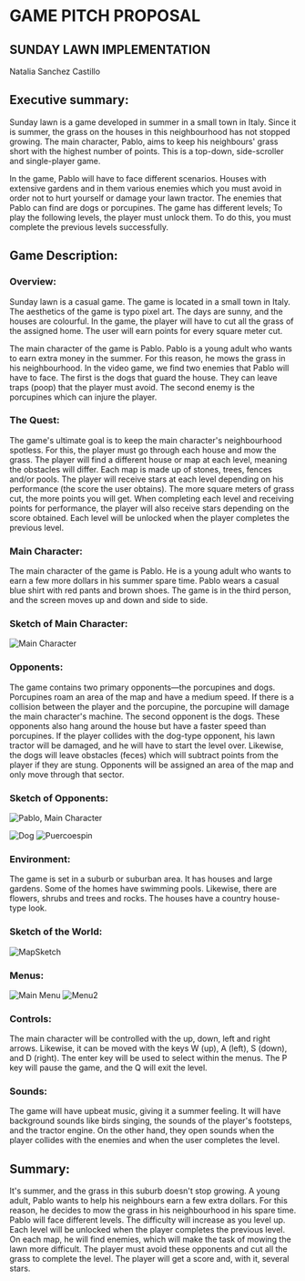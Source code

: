 # GAME PITCH PROPOSAL

## SUNDAY LAWN IMPLEMENTATION

Natalia Sanchez Castillo


## Executive summary: 

Sunday lawn is a game developed in summer in a small town in Italy. Since it is summer, the grass on the houses in this neighbourhood has not stopped growing. The main character, Pablo, aims to keep his neighbours' grass short with the highest number of points. This is a top-down, side-scroller and single-player game.

In the game, Pablo will have to face different scenarios. Houses with extensive gardens and in them various enemies which you must avoid in order not to hurt yourself or damage your lawn tractor. The enemies that Pablo can find are dogs or porcupines. The game has different levels; To play the following levels, the player must unlock them. To do this, you must complete the previous levels successfully.

## Game Description:

### Overview:

Sunday lawn is a casual game. The game is located in a small town in Italy. The aesthetics of the game is typo pixel art. The days are sunny, and the houses are colourful. In the game, the player will have to cut all the grass of the assigned home. The user will earn points for every square meter cut. 

The main character of the game is Pablo. Pablo is a young adult who wants to earn extra money in the summer. For this reason, he mows the grass in his neighbourhood. In the video game, we find two enemies that Pablo will have to face. The first is the dogs that guard the house. They can leave traps (poop) that the player must avoid. The second enemy is the porcupines which can injure the player.

### The Quest:
The game's ultimate goal is to keep the main character's neighbourhood spotless. For this, the player must go through each house and mow the grass. The player will find a different house or map at each level, meaning the obstacles will differ. Each map is made up of stones, trees, fences and/or pools.
The player will receive stars at each level depending on his performance (the score the user obtains). The more square meters of grass cut, the more points you will get. When completing each level and receiving points for performance, the player will also receive stars depending on the score obtained. Each level will be unlocked when the player completes the previous level.

### Main Character: 

The main character of the game is Pablo. He is a young adult who wants to earn a few more dollars in his summer spare time. Pablo wears a casual blue shirt with red pants and brown shoes. The game is in the third person, and the screen moves up and down and side to side. 

### Sketch of Main Character:



![Main Character](..\assets\PuercoespinNoBackCut.png)


### Opponents: 

The game contains two primary opponents—the porcupines and dogs. Porcupines roam an area of the map and have a medium speed. If there is a collision between the player and the porcupine, the porcupine will damage the main character's machine.
The second opponent is the dogs. These opponents also hang around the house but have a faster speed than porcupines. If the player collides with the dog-type opponent, his lawn tractor will be damaged, and he will have to start the level over. Likewise, the dogs will leave obstacles (feces) which will subtract points from the player if they are stung.
Opponents will be assigned an area of the map and only move through that sector.


### Sketch of Opponents:
   
<image src= "D:\GEX2023\C++\Assignments\Assignment 2 - GamePitch\assets\PerroNoBaCut.png" alt="Pablo, Main Character">

![Dog](..\assets\PerroNoBaCut.png)
![Puercoespin](..\assets\PuercoespinNoBackCut)



### Environment: 

The game is set in a suburb or suburban area. It has houses and large gardens. Some of the homes have swimming pools. Likewise, there are flowers, shrubs and trees and rocks. The houses have a country house-type look.

### Sketch of the World:


 <image src= "D:\GEX2023\C++\Assignments\Assignment 2 - GamePitch\assets\MapSketch.png" alt="MapSketch">



### Menus:
 
<image src= "D:\GEX2023\C++\Assignments\Assignment 2 - GamePitch\assets\Menu1.jpeg" alt="Main Menu">

<image src= "D:\GEX2023\C++\Assignments\Assignment 2 - GamePitch\assets\Menu2.jpeg" alt="Menu2">


### Controls:

The main character will be controlled with the up, down, left and right arrows. Likewise, it can be moved with the keys W (up), A (left), S (down), and D (right). The enter key will be used to select within the menus. The P key will pause the game, and the Q will exit the level.


### Sounds:

The game will have upbeat music, giving it a summer feeling. It will have background sounds like birds singing, the sounds of the player's footsteps, and the tractor engine. On the other hand, they open sounds when the player collides with the enemies and when the user completes the level.


## Summary:
	
It's summer, and the grass in this suburb doesn't stop growing. A young adult, Pablo wants to help his neighbours earn a few extra dollars. For this reason, he decides to mow the grass in his neighbourhood in his spare time. Pablo will face different levels. The difficulty will increase as you level up. Each level will be unlocked when the player completes the previous level. On each map, he will find enemies, which will make the task of mowing the lawn more difficult. The player must avoid these opponents and cut all the grass to complete the level.
The player will get a score and, with it, several stars.
